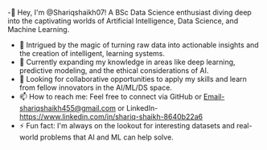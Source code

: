 -👋 Hey, I'm @Shariqshaikh07! A BSc Data Science enthusiast diving deep into the captivating worlds of Artificial Intelligence, Data Science, and Machine Learning.

- 👀 Intrigued by the magic of turning raw data into actionable insights and the creation of intelligent, learning systems.
- 🌱 Currently expanding my knowledge in areas like deep learning, predictive modeling, and the ethical considerations of AI.
- 💞️ Looking for collaborative opportunities to apply my skills and learn from fellow innovators in the AI/ML/DS space.
- 📫 How to reach me: Feel free to connect via GitHub or Email-shariqshaikh455@gmail.com or LinkedIn- https://www.linkedin.com/in/shariq-shaikh-8640b22a6
- ⚡ Fun fact: I'm always on the lookout for interesting datasets and real-world problems that AI and ML can help solve.

<!---
Shariqshaikh07/Shariqshaikh07 is a ✨ special ✨ repository because its `README.md` (this file) appears on your GitHub profile.
You can click the Preview link to take a look at your changes.
--->
